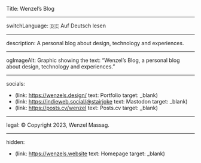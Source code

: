 Title: Wenzel’s Blog

----

switchLanguage: 🇩🇪 Auf Deutsch lesen

----

description: A personal blog about design, technology and experiences.

----

ogImageAlt: Graphic showing the text: “Wenzel’s Blog, a personal blog about design, technology and experiences.”

----

socials:

- <nobr>(link: https://wenzels.design/ text: Portfolio target: _blank)</nobr>
- <nobr>(link: https://indieweb.social/@stairjoke text: Mastodon target: _blank)</nobr>
- <nobr>(link: https://posts.cv/wenzel text: Posts.cv target: _blank)</nobr>

----

legal: © Copyright 2023, Wenzel Massag.

----

hidden:

- <nobr>(link: https://wenzels.website text: Homepage target: _blank)</nobr>
